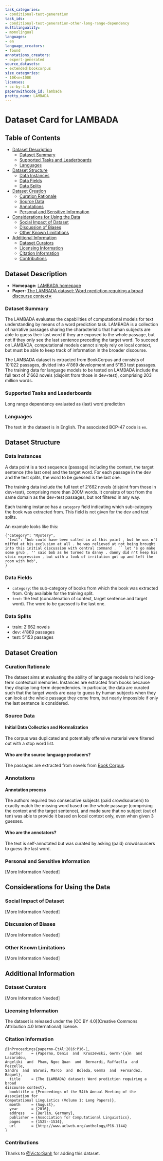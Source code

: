 ```yaml
---
task_categories:
- conditional-text-generation
task_ids:
- conditional-text-generation-other-long-range-dependency
multilinguality:
- monolingual
languages:
- en
language_creators:
- found
annotations_creators:
- expert-generated
source_datasets:
- extended|bookcorpus
size_categories:
- 10K<n<100K
licenses:
- cc-by-4.0
paperswithcode_id: lambada
pretty_name: LAMBADA
---
```


# Dataset Card for LAMBADA

## Table of Contents
- [Dataset Description](#dataset-description)
  - [Dataset Summary](#dataset-summary)
  - [Supported Tasks and Leaderboards](#supported-tasks-and-leaderboards)
  - [Languages](#languages)
- [Dataset Structure](#dataset-structure)
  - [Data Instances](#data-instances)
  - [Data Fields](#data-fields)
  - [Data Splits](#data-splits)
- [Dataset Creation](#dataset-creation)
  - [Curation Rationale](#curation-rationale)
  - [Source Data](#source-data)
  - [Annotations](#annotations)
  - [Personal and Sensitive Information](#personal-and-sensitive-information)
- [Considerations for Using the Data](#considerations-for-using-the-data)
  - [Social Impact of Dataset](#social-impact-of-dataset)
  - [Discussion of Biases](#discussion-of-biases)
  - [Other Known Limitations](#other-known-limitations)
- [Additional Information](#additional-information)
  - [Dataset Curators](#dataset-curators)
  - [Licensing Information](#licensing-information)
  - [Citation Information](#citation-information)
  - [Contributions](#contributions)

## Dataset Description

- **Homepage:** [LAMBADA homepage](https://zenodo.org/record/2630551#.X8UP76pKiIa)
- **Paper:** [The LAMBADA dataset: Word prediction requiring a broad discourse context∗](https://www.aclweb.org/anthology/P16-1144.pdf)

### Dataset Summary

The LAMBADA evaluates the capabilities of computational models
for text understanding by means of a word prediction task.
LAMBADA is a collection of narrative passages sharing the characteristic
that human subjects are able to guess their last word if
they are exposed to the whole passage, but not if they
only see the last sentence preceding the target word.
To succeed on LAMBADA, computational models cannot
simply rely on local context, but must be able to
keep track of information in the broader discourse.

The LAMBADA dataset is extracted from BookCorpus and
consists of 10'022 passages, divided into 4'869 development
and 5'153 test passages. The training data for language
models to be tested on LAMBADA include the full text
of 2'662 novels (disjoint from those in dev+test),
comprising 203 million words.

### Supported Tasks and Leaderboards

Long range dependency evaluated as (last) word prediction

### Languages

The text in the dataset is in English. The associated BCP-47 code is `en`.

## Dataset Structure

### Data Instances

A data point is a text sequence (passage) including the context, the target sentence (the last one) and the target word. For each passage in the dev and the test splits, the word to be guessed is the last one.

The training data include the full text of 2'662 novels (disjoint from
those in dev+test), comprising more than 200M words. It consists of text from the same domain as the dev+test passages, but not filtered in any way.

Each training instance has a `category` field indicating which sub-category the book was extracted from. This field is not given for the dev and test splits.

An example looks like this:

```
{"category": "Mystery",
 "text": "bob could have been called in at this point , but he was n't miffed at his exclusion at all . he was relieved at not being brought into this initial discussion with central command . `` let 's go make some grub , '' said bob as he turned to danny . danny did n't keep his stoic expression , but with a look of irritation got up and left the room with bob",
}
```

### Data Fields

- `category`: the sub-category of books from which the book was extracted from. Only available for the training split.
- `text`: the text (concatenation of context, target sentence and target word). The word to be guessed is the last one.

### Data Splits

- train: 2'662 novels
- dev: 4'869 passages
- test: 5'153 passages

## Dataset Creation

### Curation Rationale

The dataset aims at evaluating the ability of language models to hold long-term contextual memories. Instances are extracted from books because they display long-term dependencies. In particular, the data are curated such that the target words are easy to guess by human subjects when they can look at the whole passage they come from, but nearly impossible if only the last sentence is considered.

### Source Data

#### Initial Data Collection and Normalization

The corpus was duplicated and potentially offensive material were filtered out with a stop word list.

#### Who are the source language producers?

The passages are extracted from novels from [Book Corpus](https://github.com/huggingface/datasets/tree/master/datasets/bookcorpus).

### Annotations

#### Annotation process

The authors required two consecutive subjects (paid crowdsourcers) to exactly match the missing word based on the whole passage (comprising the context and the target sentence), and made sure that no subject (out of ten) was able to provide it based on local context only, even when given 3 guesses.

#### Who are the annotators?

The text is self-annotated but was curated by asking (paid) crowdsourcers to guess the last word.

### Personal and Sensitive Information

[More Information Needed]

## Considerations for Using the Data

### Social Impact of Dataset

[More Information Needed]

### Discussion of Biases

[More Information Needed]

### Other Known Limitations

[More Information Needed]

## Additional Information

### Dataset Curators

[More Information Needed]

### Licensing Information

The dataset is released under the [CC BY 4.0](Creative Commons Attribution 4.0 International) license.

### Citation Information

```
@InProceedings{paperno-EtAl:2016:P16-1,
  author    = {Paperno, Denis  and  Kruszewski, Germ\'{a}n  and  Lazaridou,
Angeliki  and  Pham, Ngoc Quan  and  Bernardi, Raffaella  and  Pezzelle,
Sandro  and  Baroni, Marco  and  Boleda, Gemma  and  Fernandez, Raquel},
  title     = {The {LAMBADA} dataset: Word prediction requiring a broad
discourse context},
  booktitle = {Proceedings of the 54th Annual Meeting of the Association for
Computational Linguistics (Volume 1: Long Papers)},
  month     = {August},
  year      = {2016},
  address   = {Berlin, Germany},
  publisher = {Association for Computational Linguistics},
  pages     = {1525--1534},
  url       = {http://www.aclweb.org/anthology/P16-1144}
}
```

### Contributions

Thanks to [@VictorSanh](https://github.com/VictorSanh) for adding this dataset.
